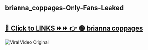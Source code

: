 
 ## brianna_coppages-Only-Fans-Leaked

# <h2><a href="https://clipsfans.com/brianna_coppages&ref=git">🔗 Click to LINKS ⏩⏩ 👉 🟢 brianna coppages </a></h2>

<a href="https://clipsfans.com/brianna_coppages&ref=git" rel="nofollow" data-target="animated-image.originalLink"><img src="https://i.ibb.co.com/xMMVF88/686577567.gif" alt="Viral Video Original" style="max-width: 100%; display: inline-block;" data-target="animated-image.originalImage"></a>
